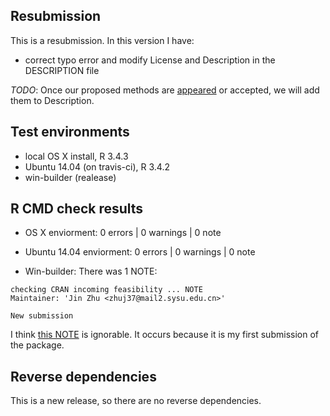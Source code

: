 ## Resubmission       

This is a resubmission. In this version I have:

* correct typo error and modify License and Description in the DESCRIPTION file

*TODO*: Once our proposed methods are [appeared](http://www.imstat.org/aos/future_papers.html) or accepted, we will add them to Description.


## Test environments
* local OS X install, R 3.4.3
* Ubuntu 14.04 (on travis-ci), R 3.4.2
* win-builder (realease)

## R CMD check results
* OS X enviorment:
0 errors | 0 warnings | 0 note

* Ubuntu 14.04 enviorment:
0 errors | 0 warnings | 0 note

* Win-builder:
There was 1 NOTE:

```
checking CRAN incoming feasibility ... NOTE
Maintainer: 'Jin Zhu <zhuj37@mail2.sysu.edu.cn>'

New submission
```

I think [this NOTE](https://stackoverflow.com/questions/36701433/r-package-building-with-devtoolsbuild-win-version-contains-large-components) is ignorable. It occurs because it is my first submission of the package.

## Reverse dependencies

This is a new release, so there are no reverse dependencies.
